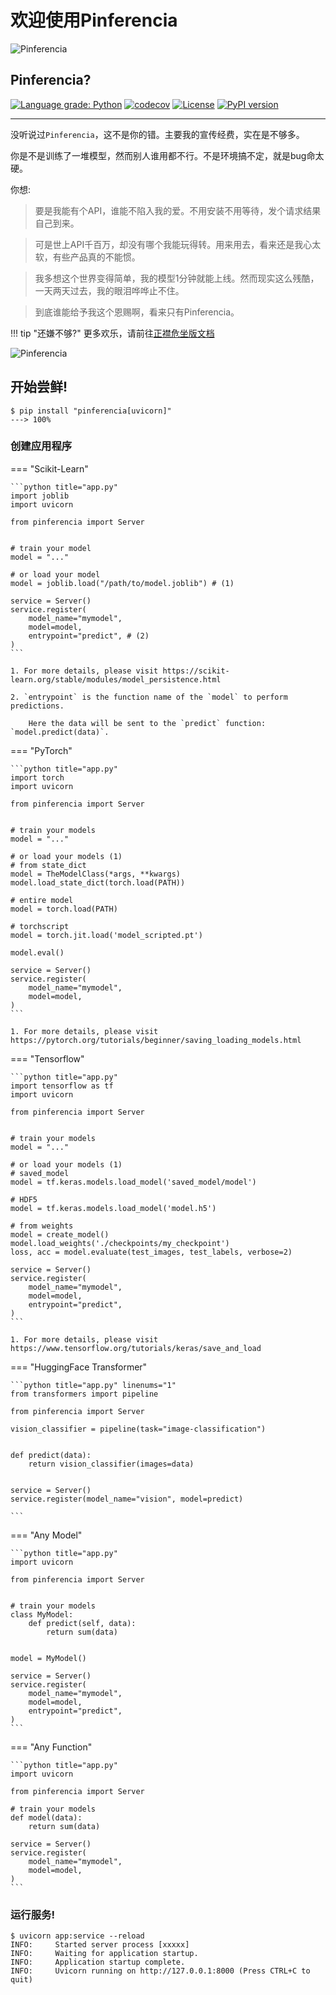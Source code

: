 # 欢迎使用Pinferencia

![Pinferencia](/assets/images/logo_header.png)

## Pinferencia?

[![Language grade: Python](https://img.shields.io/lgtm/grade/python/g/underneathall/pinferencia.svg?logo=lgtm&logoWidth=18)](https://lgtm.com/projects/g/underneathall/pinferencia/context:python)
[![codecov](https://codecov.io/gh/underneathall/pinferencia/branch/main/graph/badge.svg?token=M7J77E4IWC)](https://codecov.io/gh/underneathall/pinferencia)
[![License](https://img.shields.io/badge/License-Apache_2.0-blue.svg)](https://opensource.org/licenses/Apache-2.0)
[![PyPI version](https://badge.fury.io/py/pinferencia.svg)](https://badge.fury.io/py/pinferencia)

---

没听说过`Pinferencia`，这不是你的错。主要我的宣传经费，实在是不够多。

你是不是训练了一堆模型，然而别人谁用都不行。不是环境搞不定，就是bug命太硬。

你想:

> 要是我能有个API，谁能不陷入我的爱。不用安装不用等待，发个请求结果自己到来。

> 可是世上API千百万，却没有哪个我能玩得转。用来用去，看来还是我心太软，有些产品真的不能惯。

> 我多想这个世界变得简单，我的模型1分钟就能上线。然而现实这么残酷，一天两天过去，我的眼泪哗哗止不住。

> 到底谁能给予我这个恩赐啊，看来只有Pinferencia。

!!! tip "还嫌不够?"
    更多欢乐，请前往[正襟危坐版文档](/rc)

![Pinferencia](/assets/images/examples/huggingface-vision.png)

## 开始尝鲜!

<div class="termy">

```console
$ pip install "pinferencia[uvicorn]"
---> 100%
```

</div>

### 创建应用程序

=== "Scikit-Learn"

    ```python title="app.py"
    import joblib
    import uvicorn

    from pinferencia import Server


    # train your model
    model = "..."

    # or load your model
    model = joblib.load("/path/to/model.joblib") # (1)

    service = Server()
    service.register(
        model_name="mymodel",
        model=model,
        entrypoint="predict", # (2)
    )
    ```

    1. For more details, please visit https://scikit-learn.org/stable/modules/model_persistence.html

    2. `entrypoint` is the function name of the `model` to perform predictions.

        Here the data will be sent to the `predict` function: `model.predict(data)`.

=== "PyTorch"

    ```python title="app.py"
    import torch
    import uvicorn

    from pinferencia import Server


    # train your models
    model = "..."

    # or load your models (1)
    # from state_dict
    model = TheModelClass(*args, **kwargs)
    model.load_state_dict(torch.load(PATH))

    # entire model
    model = torch.load(PATH)

    # torchscript
    model = torch.jit.load('model_scripted.pt')

    model.eval()

    service = Server()
    service.register(
        model_name="mymodel",
        model=model,
    )
    ```

    1. For more details, please visit https://pytorch.org/tutorials/beginner/saving_loading_models.html

=== "Tensorflow"

    ```python title="app.py"
    import tensorflow as tf
    import uvicorn

    from pinferencia import Server


    # train your models
    model = "..."

    # or load your models (1)
    # saved_model
    model = tf.keras.models.load_model('saved_model/model')

    # HDF5
    model = tf.keras.models.load_model('model.h5')

    # from weights
    model = create_model()
    model.load_weights('./checkpoints/my_checkpoint')
    loss, acc = model.evaluate(test_images, test_labels, verbose=2)

    service = Server()
    service.register(
        model_name="mymodel",
        model=model,
        entrypoint="predict",
    )
    ```

    1. For more details, please visit https://www.tensorflow.org/tutorials/keras/save_and_load

=== "HuggingFace Transformer"

    ```python title="app.py" linenums="1"
    from transformers import pipeline

    from pinferencia import Server

    vision_classifier = pipeline(task="image-classification")


    def predict(data):
        return vision_classifier(images=data)


    service = Server()
    service.register(model_name="vision", model=predict)

    ```

=== "Any Model"

    ```python title="app.py"
    import uvicorn

    from pinferencia import Server


    # train your models
    class MyModel:
        def predict(self, data):
            return sum(data)


    model = MyModel()

    service = Server()
    service.register(
        model_name="mymodel",
        model=model,
        entrypoint="predict",
    )
    ```

=== "Any Function"

    ```python title="app.py"
    import uvicorn

    from pinferencia import Server

    # train your models
    def model(data):
        return sum(data)

    service = Server()
    service.register(
        model_name="mymodel",
        model=model,
    )
    ```

### 运行服务!

<div class="termy">

```console
$ uvicorn app:service --reload
INFO:     Started server process [xxxxx]
INFO:     Waiting for application startup.
INFO:     Application startup complete.
INFO:     Uvicorn running on http://127.0.0.1:8000 (Press CTRL+C to quit)
```

</div>

